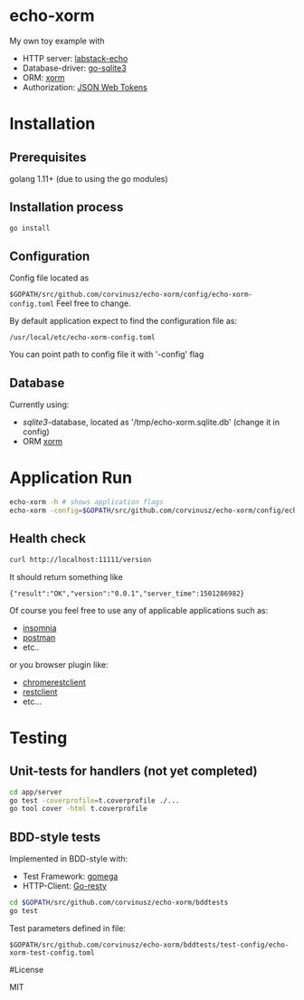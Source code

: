 # echo-xorm

My own toy example with

- HTTP server: [labstack-echo](https://gihtub.com/labstack/echo)
- Database-driver: [go-sqlite3](https://github.com/mattn/go-sqlite3)
- ORM: [xorm](https://github.com/go-xorm/xorm)
- Authorization: [JSON Web Tokens](https://github.com/dgrijalva/jwt-go)


# Installation
## Prerequisites

golang 1.11+ (due to using the go modules)

## Installation process
```bash
go install
```

## Configuration
Config file located as

`$GOPATH/src/github.com/corvinusz/echo-xorm/config/echo-xorm-config.toml`
Feel free to change.

By default application expect to find the configuration file as:

`/usr/local/etc/echo-xorm-config.toml`

You can point path to config file it with '-config' flag

## Database
Currently using:
- *sqlite3*-database, located as '/tmp/echo-xorm.sqlite.db' (change it in config)
- ORM [xorm](https://github.com/go-xorm/xorm)

# Application Run
```bash
echo-xorm -h # shows application flags
echo-xorm -config=$GOPATH/src/github.com/corvinusz/echo-xorm/config/echo-xorm-config.toml # runs app with default cfg
```

## Health check
```bash
curl http://localhost:11111/version
```

It should return something like

`{"result":"OK","version":"0.0.1","server_time":1501286982}`

Of course you feel free to use any of applicable applications such as:
- [insomnia](https://insomnia.rest/)
- [postman](https://www.getpostman.com/)
- etc..

or you browser plugin like:
- [chromerestclient](https://advancedrestclient.com/)
- [restclient](https://addons.mozilla.org/ru/firefox/addon/restclient/)
- etc...

# Testing

## Unit-tests for handlers (not yet completed)
```bash
cd app/server
go test -coverprofile=t.coverprofile ./...
go tool cover -html t.coverprofile
```

## BDD-style tests
Implemented in BDD-style with:
- Test Framework: [gomega](https://github.com/onsi/gomega)
- HTTP-Client: [Go-resty](https://github.com/go-resty/resty)

```bash
cd $GOPATH/src/github.com/corvinusz/echo-xorm/bddtests
go test
```

Test parameters defined in file:

`$GOPATH/src/github.com/corvinusz/echo-xorm/bddtests/test-config/echo-xorm-test-config.toml`

#License

MIT

